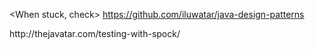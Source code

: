 <When stuck, check>
https://github.com/iluwatar/java-design-patterns

<spock>
http://thejavatar.com/testing-with-spock/
